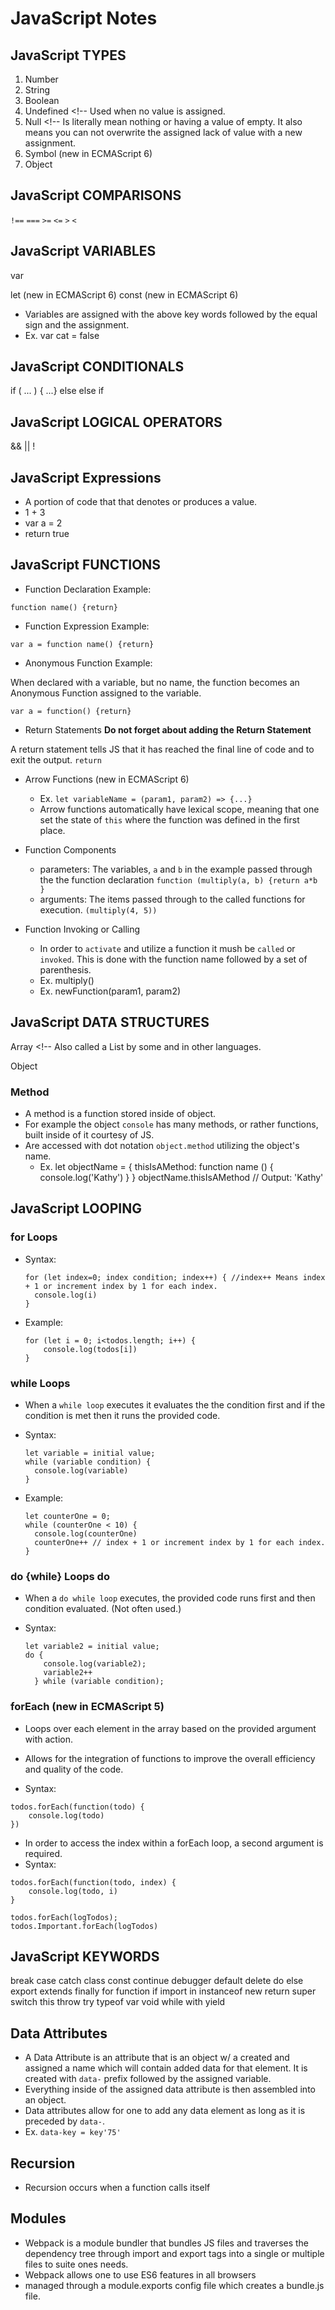 # JavaScript Notes

## JavaScript TYPES

1. Number
2. String
3. Boolean
4. Undefined <!-- Used when no value is assigned.
5. Null <!-- Is literally mean nothing or having a value of empty. It also means you can not overwrite the assigned lack of value with a new assignment.
6. Symbol (new in ECMAScript 6)
7. Object

## JavaScript COMPARISONS

`!==`
`===`
`>=`
`<=`
`>`
`<`

## JavaScript VARIABLES

var

let (new in ECMAScript 6)
const (new in ECMAScript 6)

- Variables are assigned with the above key words followed by the equal sign and the assignment.
- Ex. var cat = false

## JavaScript CONDITIONALS

if ( ... ) { ...}
else
else if

<!-- ternary operator -->
<!-- switch -->

## JavaScript LOGICAL OPERATORS

&&
||
!

## JavaScript Expressions

- A portion of code that that denotes or produces a value.
- 1 + 3
- var a = 2
- return true

## JavaScript FUNCTIONS

- Function Declaration Example:

`function name() {return}`

- Function Expression Example:

`var a = function name() {return}`

- Anonymous Function Example:

When declared with a variable, but no name, the function becomes an Anonymous Function assigned to the variable.

`var a = function() {return}`

- Return Statements
  **Do not forget about adding the Return Statement**

A return statement tells JS that it has reached the final line of code and to exit the output.
`return`

- Arrow Functions (new in ECMAScript 6)

  - Ex. `let variableName = (param1, param2) => {...}`
  - Arrow functions automatically have lexical scope, meaning that one set the state of `this` where the function was defined in the first place.

- Function Components

  - parameters: The variables, `a` and `b` in the example passed through the the function declaration `function (multiply(a, b) {return a*b }`
  - arguments: The items passed through to the called functions for execution. `(multiply(4, 5))`

- Function Invoking or Calling
  - In order to `activate` and utilize a function it mush be `called` or `invoked`. This is done with the function name followed by a set of parenthesis.
  - Ex. multiply()
  - Ex. newFunction(param1, param2)

## JavaScript DATA STRUCTURES

Array <!-- Also called a List by some and in other languages.

Object

### Method

- A method is a function stored inside of object.
- For example the object `console` has many methods, or rather functions, built inside of it courtesy of JS.
- Are accessed with dot notation `object.method` utilizing the object's name.
  - Ex.
    let objectName = {
    thisIsAMethod: function name () {
    console.log('Kathy')
    }
    }
    objectName.thisIsAMethod // Output: 'Kathy'

## JavaScript LOOPING

### for Loops

- Syntax:

  ```
  for (let index=0; index condition; index++) { //index++ Means index + 1 or increment index by 1 for each index.
    console.log(i)
  }
  ```

- Example:

  ```
  for (let i = 0; i<todos.length; i++) {
      console.log(todos[i])
  }
  ```

### while Loops

- When a `while loop` executes it evaluates the the condition first and if the condition is met then it runs the provided code.
- Syntax:

  ```
  let variable = initial value;
  while (variable condition) {
    console.log(variable)
  }
  ```

- Example:

  ```
  let counterOne = 0;
  while (counterOne < 10) {
    console.log(counterOne)
    counterOne++ // index + 1 or increment index by 1 for each index.
  }
  ```

### do {while} Loops do

- When a `do while loop` executes, the provided code runs first and then condition evaluated. (Not often used.)
- Syntax:

  ```
  let variable2 = initial value;
  do {
      console.log(variable2);
      variable2++
    } while (variable condition);
  ```

### forEach (new in ECMAScript 5)

- Loops over each element in the array based on the provided argument with action.
- Allows for the integration of functions to improve the overall efficiency and quality of the code.

- Syntax:

```
todos.forEach(function(todo) {
    console.log(todo)
})
```

- In order to access the index within a forEach loop, a second argument is required.
- Syntax:

```
todos.forEach(function(todo, index) {
    console.log(todo, i)
}

todos.forEach(logTodos);
todos.Important.forEach(logTodos)
```

## JavaScript KEYWORDS

break
case
catch
class
const
continue
debugger
default
delete
do
else
export
extends
finally
for
function
if
import
in
instanceof
new
return
super
switch
this
throw
try
typeof
var
void
while
with
yield

## Data Attributes

- A Data Attribute is an attribute that is an object w/ a created and assigned a name which will contain added data for that element. It is created with `data-` prefix followed by the assigned variable.
- Everything inside of the assigned data attribute is then assembled into an object.
- Data attributes allow for one to add any data element as long as it is preceded by `data-`.
- Ex. `data-key = key'75'`


## Recursion
  - Recursion occurs when a function calls itself

## Modules
  - Webpack is a module bundler that bundles JS files and traverses the dependency tree through import and export tags into a single or multiple files to suite ones needs.
  - Webpack allows one to use ES6 features in all browsers
  - managed through a module.exports config file which creates a bundle.js file.
